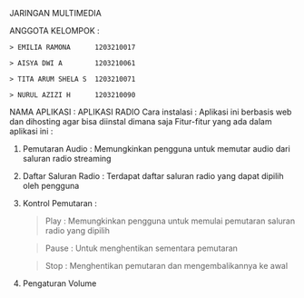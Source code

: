JARINGAN MULTIMEDIA

ANGGOTA KELOMPOK :

    > EMILIA RAMONA      1203210017
    
    > AISYA DWI A        1203210061
    
    > TITA ARUM SHELA S  1203210071
    
    > NURUL AZIZI H      1203210090

NAMA APLIKASI : APLIKASI RADIO
Cara instalasi : Aplikasi ini berbasis web dan dihosting agar bisa diinstal dimana saja
Fitur-fitur yang ada dalam aplikasi ini :
  1. Pemutaran Audio : Memungkinkan pengguna untuk memutar audio dari saluran radio streaming
  2. Daftar Saluran Radio : Terdapat daftar saluran radio yang dapat dipilih oleh pengguna
  3. Kontrol Pemutaran :
     > Play : Memungkinkan pengguna untuk memulai pemutaran saluran radio yang dipilih
     
     > Pause : Untuk menghentikan sementara pemutaran
     
     > Stop : Menghentikan pemutaran dan mengembalikannya ke awal
     
  4. Pengaturan Volume
